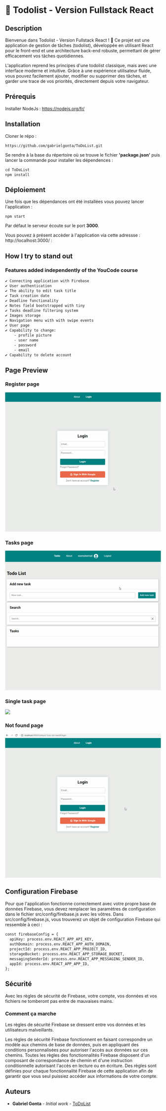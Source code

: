# 📝 Todolist - Version Fullstack React

## Description

Bienvenue dans Todolist - Version Fullstack React ! 🎉
Ce projet est une application de gestion de tâches (todolist), développée en utilisant React pour le front-end et une architecture back-end robuste, permettant de gérer efficacement vos tâches quotidiennes.

L'application reprend les principes d'une todolist classique, mais avec une interface moderne et intuitive. Grâce à une expérience utilisateur fluide, vous pouvez facilement ajouter, modifier ou supprimer des tâches, et garder une trace de vos priorités, directement depuis votre navigateur.

## Prérequis
Installer NodeJs : https://nodejs.org/fr/

## Installation

Cloner le répo :

```
https://github.com/gabrielgonta/ToDoList.git
```

Se rendre à la base du répertoire où se trouve le fichier **'package.json'** puis lancer la commande pour installer les dépendences :

```
cd ToDoList
npm install
```

## Déploiement

Une fois que les dépendances ont été installées vous pouvez lancer l'application :

```
npm start
```

Par défaut le serveur écoute sur le port **3000**. 

Vous pouvez à présent accèder à l'application via cette adressse : http://localhost:3000/ :

## How I try to stand out

### Features added independently of the YouCode course

    ✔ Connecting application with Firebase
    ✔ User authentication
    ✔ The ability to edit task title
    ✔ Task creation date
    ✔ Deadline functionality
    ✔ Notes field bootstrapped with tiny
    ✔ Tasks deadline filtering system
    ✔ Images storage
    ✔ Navigation menu with with swipe events
    ✔ User page
    ✔ Capability to change:
        - profile picture
        - user name
        - password
        - email
    ✔ Capability to delete account

## Page Preview

### Register page

![](Assets/todo-list-register.gif)

### Tasks page

![](Assets/todo-list-tasks.gif)

### Single task page

![](Assets/todo-list-task.gif)

### Not found page

![](Assets/todo-list-notfound.gif)

## Configuration Firebase

Pour que l'application fonctionne correctement avec votre propre base de données Firebase, vous devez remplacer les paramètres de configuration dans le fichier src/config/firebase.js avec les vôtres.
Dans src/config/firebase.js, vous trouverez un objet de configuration Firebase qui ressemble à ceci :

```
const firebaseConfig = {
  apiKey: process.env.REACT_APP_API_KEY,
  authDomain: process.env.REACT_APP_AUTH_DOMAIN,
  projectId: process.env.REACT_APP_PROJECT_ID,
  storageBucket: process.env.REACT_APP_STORAGE_BUCKET,
  messagingSenderId: process.env.REACT_APP_MESSAGING_SENDER_ID,
  appId: process.env.REACT_APP_APP_ID,
};

```

## Sécurité

Avec les règles de sécurité de Firebase, votre compte, vos données et vos fichiers ne tomberont pas entre de mauvaises mains.

### Comment ça marche

Les règles de sécurité Firebase se dressent entre vos données et les utilisateurs malveillants.

Les règles de sécurité Firebase fonctionnent en faisant correspondre un modèle aux chemins de base de données, puis en appliquant des conditions personnalisées pour autoriser l'accès aux données sur ces chemins. Toutes les règles des fonctionnalités Firebase disposent d'un composant de correspondance de chemin et d'une instruction conditionnelle autorisant l'accès en lecture ou en écriture. Des règles sont définies pour chaque fonctionnalité Firebase de cette application afin de garantir que vous seul puissiez accéder aux informations de votre compte.

## Auteurs

* **Gabriel Gonta** - *Initial work* - [ToDoList](https://github.com/gabrielgonta/ToDoList.git)